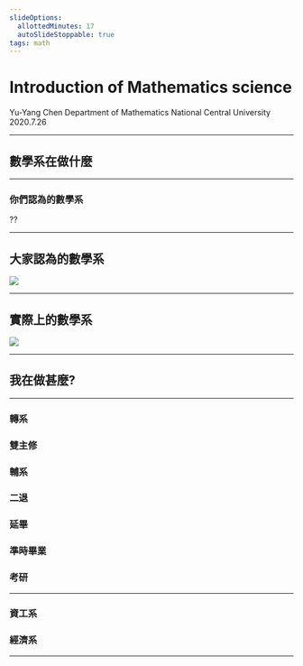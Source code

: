 ```yaml
---
slideOptions:
  allottedMinutes: 17
  autoSlideStoppable: true
tags: math
---
```


# Introduction of Mathematics science

Yu-Yang Chen
Department of Mathematics
National Central University
2020.7.26

---

## 數學系在做什麼
 
----

### 你們認為的數學系

??

----

## 大家認為的數學系
<img src="https://codimd.mcl.math.ncu.edu.tw/uploads/upload_fb6a640436db17922dd9af5e05403116.png"></img>

----

## 實際上的數學系

<img src="https://codimd.mcl.math.ncu.edu.tw/uploads/upload_8f9cae2b46942f062ce86a24d703f1af.png
"></img>

---

## 我在做甚麼?

----

### 轉系 
### 雙主修
### 輔系
### 二退
### 延畢
### 準時畢業
### 考研

----

### 資工系
### 經濟系

---




